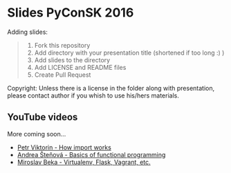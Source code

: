 # Slides PyConSK 2016

Adding slides:
> 1. Fork this repository
> 2. Add directory with your presentation title (shortened if too long :) )
> 3. Add slides to the directory
> 4. Add LICENSE and README files
> 5. Create Pull Request


Copyright:
Unless there is a license in the folder along with presentation, please contact author if you whish to use his/hers materials.


## YouTube videos

More coming soon...

* [Petr Viktorin - How import works](https://www.youtube.com/watch?v=K6k6q-6XGlY)
* [Andrea Šteňová - Basics of functional programming](https://www.youtube.com/watch?v=5m-I5m1BzLU)
* [Miroslav Beka - Virtualenv, Flask, Vagrant, etc.](https://www.youtube.com/watch?v=snUGyOTn26g)

